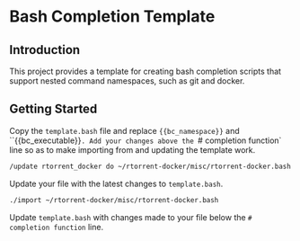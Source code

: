 Bash Completion Template
========================

Introduction
------------

This project provides a template for creating bash completion scripts
that support nested command namespaces, such as git and docker.


Getting Started
---------------

Copy the `template.bash` file and replace `{{bc_namespace}}` and
``{{bc_executable}}`. Add your changes above the `# completion
function` line so as to make importing from and updating the template
work.

```bash
/update rtorrent_docker do ~/rtorrent-docker/misc/rtorrent-docker.bash
```

Update your file with the latest changes to `template.bash`.

```bash
./import ~/rtorrent-docker/misc/rtorrent-docker.bash
```

Update `template.bash` with changes made to your file below the `#
completion function` line.
